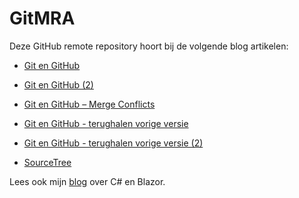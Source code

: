 # GitMRA
Deze GitHub remote repository hoort bij de volgende blog artikelen:

- [Git en GitHub](https://www.mrasoft.nl/git-github/)

- [Git en GitHub (2)](https://www.mrasoft.nl/git-en-github2/)

- [Git en GitHub – Merge Conflicts](https://www.mrasoft.nl/git-en-github-merge_conflict/)

- [Git en GitHub - terughalen vorige versie](https://www.mrasoft.nl/git-revert-en-github/)

- [Git en GitHub - terughalen vorige versie (2)](https://www.mrasoft.nl/git-restore-reset/)

- [SourceTree](https://www.mrasoft.nl/sourcetree/)

Lees ook mijn [blog](https://www.mrasoft.nl) over C# en Blazor.

